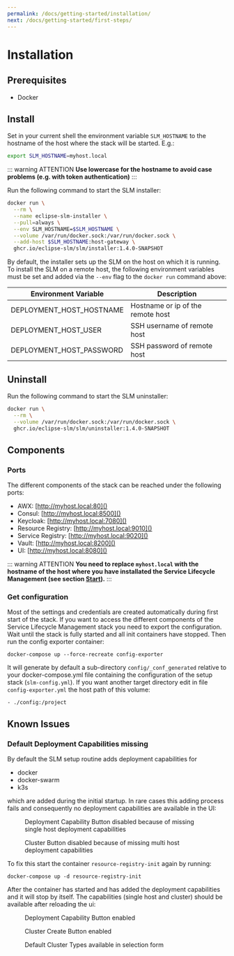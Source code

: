 ```yaml
---
permalink: /docs/getting-started/installation/
next: /docs/getting-started/first-steps/
---
```


# Installation

## Prerequisites
* Docker

## Install

Set in your current shell the environment variable `SLM_HOSTNAME` to the hostname of the host where the stack will be 
started. E.g.:
```sh
export SLM_HOSTNAME=myhost.local
```
::: warning ATTENTION
**Use lowercase for the hostname to avoid case problems (e.g. with token authentication)**
:::

Run the following command to start the SLM installer:
```sh
docker run \
  --rm \
  --name eclipse-slm-installer \
  --pull=always \
  --env SLM_HOSTNAME=$SLM_HOSTNAME \
  --volume /var/run/docker.sock:/var/run/docker.sock \
  --add-host $SLM_HOSTNAME:host-gateway \
  ghcr.io/eclipse-slm/slm/installer:1.4.0-SNAPSHOT
```

By default, the installer sets up the SLM on the host on which it is running. To install the SLM on a remote host, the 
following environment variables must be set and added via the `--env` flag to the `docker run` command above:

| Environment Variable     | Description                       |
|--------------------------|-----------------------------------|
| DEPLOYMENT_HOST_HOSTNAME | Hostname or ip of the remote host |
| DEPLOYMENT_HOST_USER     | SSH username of remote host       |
| DEPLOYMENT_HOST_PASSWORD | SSH password of remote host       |

## Uninstall
Run the following command to start the SLM uninstaller:
```sh
docker run \
  --rm \
  --volume /var/run/docker.sock:/var/run/docker.sock \
  ghcr.io/eclipse-slm/slm/uninstaller:1.4.0-SNAPSHOT
```

## Components

### Ports
The different components of the stack can be reached under the following ports:
* AWX: [http://myhost.local:80]()
* Consul: [http://myhost.local:8500]()
* Keycloak: [http://myhost.local:7080]()
* Resource Registry: [http://myhost.local:9010]()
* Service Registry: [http://myhost.local:9020]()
* Vault: [http://myhost.local:8200]()
* UI: [http://myhost.local:8080]()

::: warning ATTENTION
**You need to replace `myhost.local` with the hostname of the host where you have installated the Service Lifecycle Management (see section [Start](#start)).**
:::

### Get configuration

Most of the settings and credentials are created automatically during first start of the stack. If you want to access the different components of the Service Lifecycle Management stack you need to export the configuration. Wait until the stack is fully started and all init containers have stopped. Then run the config exporter container:
```
docker-compose up --force-recreate config-exporter
```

It will generate by default a sub-directory `config/_conf_generated` relative to your docker-compose.yml file containing 
the configuration of the setup stack (`slm-config.yml`). If you want another target directory edit in file `config-exporter.yml` 
the host path of this volume:
```
- ./config:/project
```

## Known Issues

### Default Deployment Capabilities missing

By default the SLM setup routine adds deployment capabilities for

- docker
- docker-swarm
- k3s

which are added during the initial startup. In rare cases this adding process fails and consequently no deployment 
capabilities are available in the UI:

<figure>
    <img :src="$withBase('/img/figures/installation/known-issues-missing-dcs-dc-button-disabled.png')">
    <figcaption>Deployment Capability Button disabled because of missing single host deployment capabilities</figcaption>
</figure>

<figure>
    <img :src="$withBase('/img/figures/installation/known-issues-missing-dcs-cluster-button-disabled.png')">
    <figcaption>Cluster Button disabled because of missing multi host deployment capabilities</figcaption>
</figure>

To fix this start the container `resource-registry-init` again by running:

```
docker-compose up -d resource-registry-init
```

After the container has started and has added the deployment capabilities and it will stop by itself. The capabilities (single 
host and cluster) should be available after reloading the ui:

<figure>
    <img :src="$withBase('/img/figures/installation/known-issues-missing-dcs-dc-button-enabled.png')">
    <figcaption>Deployment Capability Button enabled</figcaption>
</figure>

<figure>
    <img :src="$withBase('/img/figures/installation/known-issues-missing-dcs-cluster-button-enabled.png')">
    <figcaption>Cluster Create Button enabled</figcaption>
</figure>

<figure>
    <img :src="$withBase('/img/figures/installation/known-issues-missing-dcs-cluster-types-available.png')">
    <figcaption>Default Cluster Types available in selection form</figcaption>
</figure>
